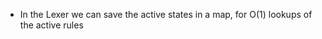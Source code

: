 <!--
SPDX-FileCopyrightText: 2022 Kevin Amado <kamadorueda@gmail.com>

SPDX-License-Identifier: GPL-3.0-only
-->

- In the Lexer we can save the active states in a map,
  for O(1) lookups of the active rules
